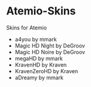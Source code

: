 Atemio-Skins
============

Skins for Atemio

- a4you by mmark
- Magic HD Night by DeGroov
- Magic HD Noire by DeGroov
- megaHD by mmark
- KravenHD by Kraven
- KravenZeroHD by Kraven
- aDreamy by mmark
